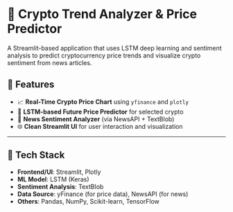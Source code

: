 # 🔮 Crypto Trend Analyzer & Price Predictor

A Streamlit-based application that uses LSTM deep learning and sentiment analysis to predict cryptocurrency price trends and visualize crypto sentiment from news articles.

## 📌 Features

- 📈 **Real-Time Crypto Price Chart** using `yfinance` and `plotly`
- 🧠 **LSTM-based Future Price Predictor** for selected crypto
- 📰 **News Sentiment Analyzer** (via NewsAPI + TextBlob)
- 🌐 **Clean Streamlit UI** for user interaction and visualization

---

## 🧠 Tech Stack

- **Frontend/UI**: Streamlit, Plotly
- **ML Model**: LSTM (Keras)
- **Sentiment Analysis**: TextBlob
- **Data Source**: yFinance (for price data), NewsAPI (for news)
- **Others**: Pandas, NumPy, Scikit-learn, TensorFlow
